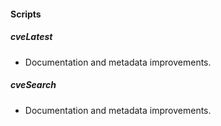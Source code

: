 
#### Scripts
##### cveLatest
- Documentation and metadata improvements.
##### cveSearch
- Documentation and metadata improvements.
